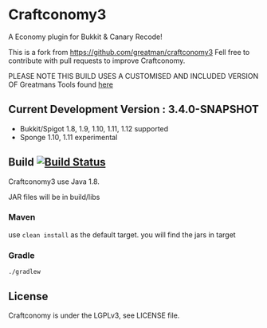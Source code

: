 # Craftconomy3
A Economy plugin for Bukkit &amp; Canary Recode!

This is a fork from https://github.com/greatman/craftconomy3
Fell free to contribute with pull requests to improve Craftconomy.

PLEASE NOTE THIS BUILD USES A CUSTOMISED AND INCLUDED VERSION OF Greatmans Tools found [here](https://github.com/pavog/craftconomy3/tree/master/src/main/java/com/greatmancode/tools)


## Current Development Version : 3.4.0-SNAPSHOT

- Bukkit/Spigot 1.8, 1.9, 1.10, 1.11, 1.12 supported
- Sponge 1.10, 1.11 experimental

## Build [![Build Status](https://travis-ci.org/pavog/craftconomy3.svg?branch=master)](https://travis-ci.org/pavog/craftconomy3)

Craftconomy3 use Java 1.8.

JAR files will be in build/libs

### Maven

use `clean install` as the default target.
you will find the jars in target

### Gradle

```
./gradlew
```

## License
Craftconomy is under the LGPLv3, see LICENSE file.
